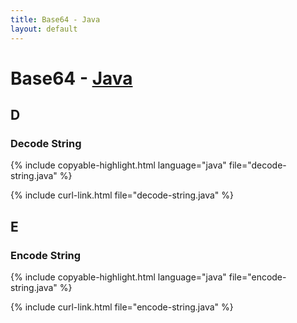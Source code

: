 ```yaml
---
title: Base64 - Java
layout: default
---
```


# Base64 - [Java](../)

## D

### Decode String

{% include copyable-highlight.html
    language="java"
    file="decode-string.java"
%}

{% include curl-link.html file="decode-string.java" %}

## E

### Encode String

{% include copyable-highlight.html
    language="java"
    file="encode-string.java"
%}

{% include curl-link.html file="encode-string.java" %}

